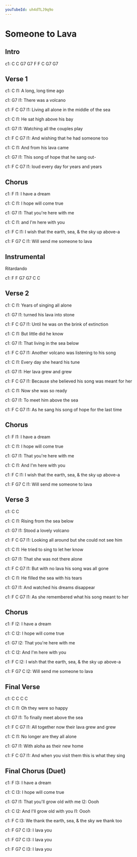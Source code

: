 ```yaml
---
youTubeId: uh4dTLJ9q9o
---
```


# Someone to Lava

## Intro

c1: C  C  G7  G7  F  F  C  G7  G7

## Verse 1

c1: C
l1:   A long, long time ago

c1: G7
l1:   There was a volcano

c1: F                         C             G7
l1:   Living all alone in the middle of the sea

c1: C
l1: He sat high above his bay

c1: G7
l1: Watching all the couples play

c1: F                  C              G7
l1:   And wishing that he had someone too

c1: C
l1:   And from his lava came

c1:      G7
l1: This song of hope that he sang out-

c1: F              C             G7
l1: loud every day for years and years

## Chorus

c1: F
l1:   I have a dream

c1:   C
l1: I hope will come true

c1:      G7
l1: That you're here with me

c1:     C
l1: and I'm here with you

c1:   F                               C
l1: I wish that the earth, sea, & the sky up above-a

c1:      F       G7         C
l1: Will send me someone to lava

## Instrumental

Ritardando

c1: F  F  G7  G7  C  C

## Verse 2

c1: C
l1: Years of singing all alone

c1: G7
l1: turned his lava into stone

c1:   F                 C              G7
l1: Until he was on the brink of extinction

c1: C
l1:   But little did he know

c1:      G7
l1: That living in the sea below

c1:  F                  C                G7
l1: Another volcano was listening to his song

c1: C
l1:   Every day she heard his tune

c1: G7
l1: Her lava grew and grew

c1:   F                      C                  G7
l1: Because she believed his song was meant for her

c1: C
l1:   Now she was so ready

c1:    G7
l1: To meet him above the sea

c1:       F                     C            G7
l1: As he sang his song of hope for the last time

## Chorus

c1: F
l1:   I have a dream

c1:   C
l1: I hope will come true

c1:      G7
l1: That you're here with me

c1:     C
l1: And I'm here with you

c1:   F                               C
l1: I wish that the earth, sea, & the sky up above-a

c1:      F       G7         C
l1: Will send me someone to lava

## Verse 3

c1: C  C

c1: C
l1: Rising from the sea below

c1: G7
l1: Stood a lovely volcano

c1: F                        C                 G7
l1:   Looking all around but she could not see him

c1:    C
l1: He tried to sing to let her know

c1:      G7
l1: That she was not there alone

c1:     F                C            G7
l1: But with no lava his song was all gone

c1:    C
l1: He filled the sea with his tears

c1:     G7
l1: And watched his dreams disappear

c1:    F                       C             G7
l1: As she remembered what his song meant to her

## Chorus

c1: F
l2:   I have a dream

c1:   C
l2: I hope will come true

c1:      G7
l2: That you're here with me

c1:     C
l2: And I'm here with you

c1:   F                               C
l2: I wish that the earth, sea, & the sky up above-a

c1:      F       G7         C
l2: Will send me someone to lava

## Final Verse

c1: C  C  C  C

c1: C
l1: Oh they were so happy

c1:    G7
l1: To finally meet above the sea

c1: F                        C             G7
l1:   All together now their lava grew and grew

c1:    C
l1: No longer are they all alone

c1:       G7
l1: With aloha as their new home

c1: F                         C                 G7
l1:   And when you visit them this is what they sing

## Final Chorus (Duet)

c1: F
l3:   I have a dream

c1:   C
l3: I hope will come true

c1:      G7
l1: That you'll grow old with me
l2: Oooh

c1:     C
l2: And I'll grow old with you
l1: Oooh

c1: F                              C
l3: We thank the earth, sea, & the sky we thank too

c1: F G7   C
l3: I lava you

c1: F G7   C
l3: I lava you

c1: F G7   C
l3: I lava you